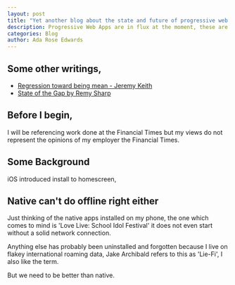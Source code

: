```yaml
---
layout: post
title: "Yet another blog about the state and future of progressive web app"
description: Progressive Web Apps are in flux at the moment, these are the opinions of someone who has been working on web apps before they got conflated with Service Workers and new web tech.
categories: Blog
author: Ada Rose Edwards
---
```


## Some other writings,

* [Regression toward being mean - Jeremy Keith](https://adactio.com/journal/10736)
* [State of the Gap by Remy Sharp](https://remysharp.com/2016/05/28/state-of-the-gap)

## Before I begin,

I will be referencing work done at the Financial Times but my views do not represent the opinions of my employer the Financial Times.

## Some Background

iOS introduced install to homescreen,



## Native can't do offline right either

Just thinking of the native apps installed on my phone, the one which comes to mind is 'Love Live: School Idol Festival' it does not even start without a solid network connection.

Anything else has probably been uninstalled and forgotten because I live on flakey international roaming data, Jake Archibald refers to this as 'Lie-Fi', I also like the term.

But we need to be better than native.